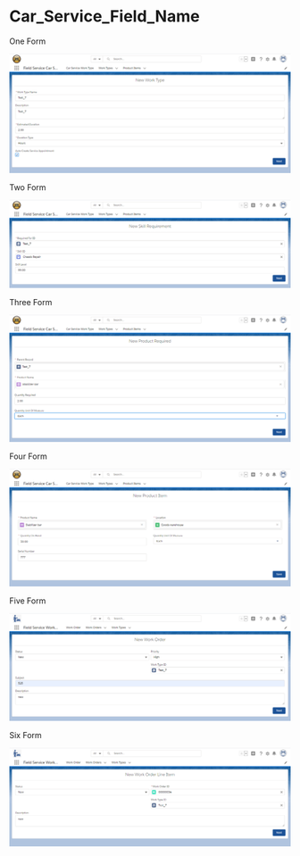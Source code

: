 # Car_Service_Field_Name

One Form

![alt text](https://github.com/Vorronn/Car_Service_Field_Name/blob/master/oneForm.png?raw=true)

Two Form

![alt text](https://github.com/Vorronn/Car_Service_Field_Name/blob/master/twoForm.png?raw=true)

Three Form

![alt text](https://github.com/Vorronn/Car_Service_Field_Name/blob/master/threeForm.png?raw=true)

Four Form

![alt text](https://github.com/Vorronn/Car_Service_Field_Name/blob/master/fourForm.png?raw=true)

Five Form

![alt text](https://github.com/Vorronn/Car_Service_Field_Name/blob/master/fiveForm.png?raw=true)

Six Form

![alt text](https://github.com/Vorronn/Car_Service_Field_Name/blob/master/sixForm.png?raw=true)
